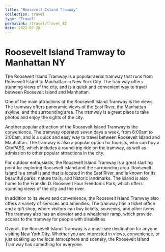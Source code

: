 ```yaml
---
title: "Roosevelt Island Tramway"
collection: travel
type: "Travel"
permalink: /travel/travel_82
date: 2022-07-20
---
```



# Roosevelt Island Tramway to Manhattan NY
The Roosevelt Island Tramway is a popular aerial tramway that runs from Roosevelt Island to Manhattan in New York City. The tramway offers stunning views of the city, and is a quick and convenient way to travel between Roosevelt Island and Manhattan.

One of the main attractions of the Roosevelt Island Tramway is the views. The tramway offers panoramic views of the East River, the Manhattan skyline, and the surrounding area. The tramway is a great place to take photos and enjoy the sights of the city.

Another popular attraction of the Roosevelt Island Tramway is the convenience. The tramway operates seven days a week, from 6:00am to 2:00am, and is a quick and easy way to travel between Roosevelt Island and Manhattan. The tramway is also a popular option for tourists, who can buy a CityPASS, which includes a round-trip ride on the tramway, as well as admission to other popular attractions in the city.

For outdoor enthusiasts, the Roosevelt Island Tramway is a great starting point for exploring Roosevelt Island and the surrounding area. Roosevelt Island is a small island that is located in the East River, and is known for its beautiful parks, nature trails, and historic landmarks. The island is also home to the Franklin D. Roosevelt Four Freedoms Park, which offers stunning views of the city and the river.

In addition to its views and convenience, the Roosevelt Island Tramway also offers a variety of services and amenities. The tramway has a ticket office and a gift shop, where visitors can buy tickets, souvenirs, and other items. The tramway also has an elevator and a wheelchair ramp, which provide access to the tramway for people with disabilities.

Overall, the Roosevelt Island Tramway is a must-see destination for anyone visiting New York City. Whether you are interested in views, convenience, or just soaking up the local atmosphere and scenery, the Roosevelt Island Tramway has something for everyone.
